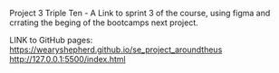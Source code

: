 Project 3 Triple Ten - A Link to sprint 3 of the course, using figma and crrating the beging of the bootcamps next project.

LINK to GitHub pages: https://wearyshepherd.github.io/se_project_aroundtheus
http://127.0.0.1:5500/index.html
